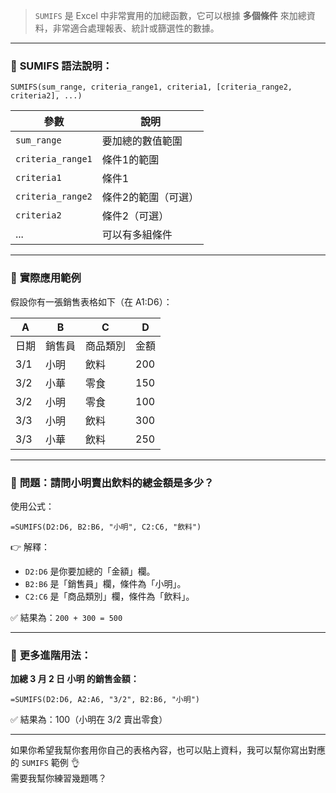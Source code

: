 > `SUMIFS` 是 Excel 中非常實用的加總函數，它可以根據 **多個條件** 來加總資料，非常適合處理報表、統計或篩選性的數據。

---

### 🧠 **SUMIFS 語法說明：**

```excel
SUMIFS(sum_range, criteria_range1, criteria1, [criteria_range2, criteria2], ...)
```

| 參數 | 說明 |
|------|------|
| `sum_range` | 要加總的數值範圍 |
| `criteria_range1` | 條件1的範圍 |
| `criteria1` | 條件1 |
| `criteria_range2` | 條件2的範圍（可選） |
| `criteria2` | 條件2（可選） |
| ... | 可以有多組條件 |

---

### 📘 **實際應用範例**

假設你有一張銷售表格如下（在 A1:D6）：

| A      | B       | C          | D     |
|--------|---------|------------|-------|
| 日期   | 銷售員  | 商品類別   | 金額  |
| 3/1    | 小明    | 飲料       | 200   |
| 3/2    | 小華    | 零食       | 150   |
| 3/2    | 小明    | 零食       | 100   |
| 3/3    | 小明    | 飲料       | 300   |
| 3/3    | 小華    | 飲料       | 250   |

---

### 🎯 **問題：請問小明賣出飲料的總金額是多少？**

使用公式：

```excel
=SUMIFS(D2:D6, B2:B6, "小明", C2:C6, "飲料")
```

👉 解釋：
- `D2:D6` 是你要加總的「金額」欄。
- `B2:B6` 是「銷售員」欄，條件為「小明」。
- `C2:C6` 是「商品類別」欄，條件為「飲料」。

✅ 結果為：`200 + 300 = 500`

---

### 🔁 **更多進階用法：**

**加總 3 月 2 日 小明 的銷售金額：**

```excel
=SUMIFS(D2:D6, A2:A6, "3/2", B2:B6, "小明")
```

✅ 結果為：100（小明在 3/2 賣出零食）

---

如果你希望我幫你套用你自己的表格內容，也可以貼上資料，我可以幫你寫出對應的 `SUMIFS` 範例 👌  
需要我幫你練習幾題嗎？